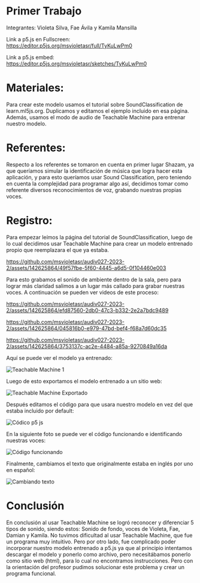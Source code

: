 # Primer Trabajo

Integrantes: Violeta Silva, Fae Ávila y Kamila Mansilla

Link a p5.js en Fullscreen: https://editor.p5js.org/msvioletasr/full/TyKuLwPm0

Link a p5.js embed: https://editor.p5js.org/msvioletasr/sketches/TyKuLwPm0

# Materiales: 

Para crear este modelo usamos el tutorial sobre SoundClassification de learn.ml5js.org. Duplicamos y editamos el ejemplo incluido en esa página. Además, usamos el modo de audio de Teachable Machine para entrenar nuestro modelo. 

# Referentes: 

Respecto a los referentes se tomaron en cuenta en primer lugar Shazam, ya que queríamos simular la identificación de música que logra hacer esta aplicación, y para esto queríamos usar Sound Classification, pero teniendo en cuenta la complejidad para programar algo así, decidimos tomar como referente diversos reconocimientos de voz, grabando nuestras propias voces.

# Registro:

Para empezar leímos la página del tutorial de SoundClassification, luego de lo cual decidimos usar Teachable Machine para crear un modelo entrenado propio que reemplazara el que ya estaba.

https://github.com/msvioletasr/audiv027-2023-2/assets/142625864/49f57fbe-5f60-4445-a6d5-0f104460e003

Para esto grabamos el sonido de ambiente dentro de la sala, pero para lograr más claridad salimos a un lugar más callado para grabar nuestras voces.
A continuación se pueden ver videos de este proceso:

https://github.com/msvioletasr/audiv027-2023-2/assets/142625864/efd87560-2db0-47c3-b332-2e2a7bdc9489

https://github.com/msvioletasr/audiv027-2023-2/assets/142625864/045816b0-e979-47bd-bef4-f68a7d60dc35

https://github.com/msvioletasr/audiv027-2023-2/assets/142625864/3753137c-ac2e-4484-a85a-9270849a16da

Aquí se puede ver el modelo ya entrenado:

![Teachable Machine 1](https://github.com/msvioletasr/audiv027-2023-2/assets/142625864/476e8124-73e3-444c-a864-92a9c3b86cbc)

Luego de esto exportamos el modelo entrenado a un sitio web:

![Teachable Machine Exportado](https://github.com/msvioletasr/audiv027-2023-2/assets/142625864/b0e1a5cd-8ae6-4a8e-b148-1e21cdc8ab58)

Después editamos el código para que usara nuestro modelo en vez del que estaba incluido por default:

![Códico p5 js](https://github.com/msvioletasr/audiv027-2023-2/assets/142625864/a3bae044-74e1-486c-a55d-9439dba11777)

En la siguiente foto se puede ver el código funcionando e identificando nuestras voces:

![Código funcionando](https://github.com/msvioletasr/audiv027-2023-2/assets/142625864/fa6b75f8-f323-427b-844f-ed9e706eb42b)

Finalmente, cambiamos el texto que originalmente estaba en inglés por uno en español:

![Cambiando texto](https://github.com/msvioletasr/audiv027-2023-2/assets/142625864/0d40c25d-0c85-442c-bb9f-7074ef2517ea)

# Conclusión 

En conclusión al usar Teachable Machine se logró reconocer y diferenciar 5 tipos de sonido, siendo estos: Sonido de fondo, voces de Violeta, Fae, Damian y Kamila. No tuvimos dificultad al usar Teachable Machine, que fue un programa muy intuitivo. Pero por otro lado, fue complicado poder incorporar nuestro modelo entrenado a p5.js ya que al principio intentamos descargar el modelo y ponerlo como archivo, pero necesitábamos ponerlo como sitio web (html), para lo cual no encontramos instrucciones. Pero con la orientación del profesor pudimos solucionar este problema y crear un programa funcional.
